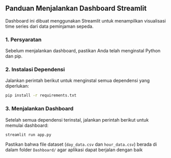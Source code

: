 ## Panduan Menjalankan Dashboard Streamlit

Dashboard ini dibuat menggunakan Streamlit untuk menampilkan visualisasi time series dari data peminjaman sepeda.

### 1. Persyaratan
Sebelum menjalankan dashboard, pastikan Anda telah menginstal Python dan pip.

### 2. Instalasi Dependensi
Jalankan perintah berikut untuk menginstal semua dependensi yang diperlukan:

```sh
pip install -r requirements.txt
```

### 3. Menjalankan Dashboard
Setelah semua dependensi terinstal, jalankan perintah berikut untuk memulai dashboard:

```sh
streamlit run app.py
```

Pastikan bahwa file dataset (`day_data.csv` dan `hour_data.csv`) berada di dalam folder `Dashboard/` agar aplikasi dapat berjalan dengan baik